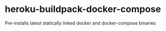 # heroku-buildpack-docker-compose
Pre-installs latest statically linked docker and docker-compose binaries
